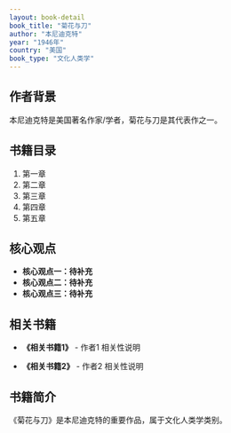 ```yaml
---
layout: book-detail
book_title: "菊花与刀"
author: "本尼迪克特"
year: "1946年"
country: "美国"
book_type: "文化人类学"
---
```


## 作者背景

本尼迪克特是美国著名作家/学者，菊花与刀是其代表作之一。

## 书籍目录

1. 第一章
2. 第二章
3. 第三章
4. 第四章
5. 第五章

## 核心观点

- **核心观点一：待补充**
- **核心观点二：待补充**
- **核心观点三：待补充**

## 相关书籍

- **《相关书籍1》** - 作者1
  相关性说明

- **《相关书籍2》** - 作者2
  相关性说明


## 书籍简介

《菊花与刀》是本尼迪克特的重要作品，属于文化人类学类别。
